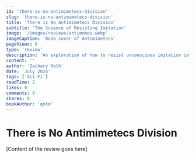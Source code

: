 ```yaml
---
id: 'there-is-no-antimimetecs-division'
slug: 'there-is-no-antimimetecs-division'
title: 'There is No Antimimetecs Division'
subtitle: 'The Science of Resisting Imitation'
image: '/images/reviews/antimemes.webp'
imageCaption: 'Book cover of Antimimetecs'
pageViews: 0
type: 'review'
description: 'An exploration of how to resist unconscious imitation in a world of social influence.'
content: ''
author: 'Zachary Roth'
date: 'July 2024'
tags: ['Sci-Fi']
readTime: 2
likes: 0
comments: 0
shares: 0
bookAuthor: 'qntm'
---
```


# There is No Antimimetecs Division

[Content of the review goes here]

